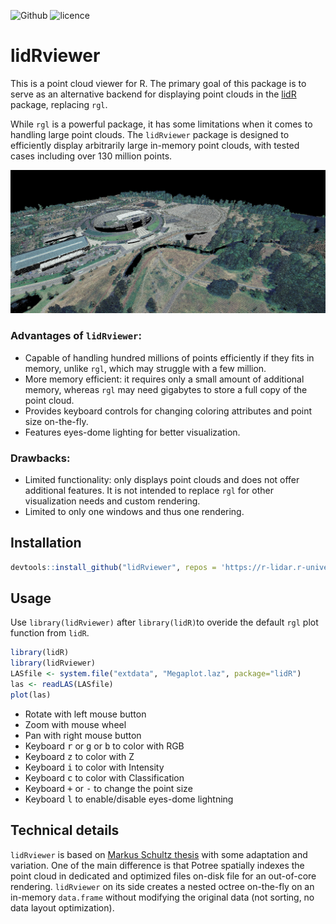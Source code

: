 ![Github](https://img.shields.io/badge/Github-1.0.0-green.svg) ![licence](https://img.shields.io/badge/Licence-GPL--3-blue.svg)

# lidRviewer

This is a point cloud viewer for R. The primary goal of this package is to serve as an alternative backend for displaying point clouds in the [lidR](https://github.com/Jean-Romain/lidR) package, replacing `rgl`.

While `rgl` is a powerful package, it has some limitations when it comes to handling large point clouds. The `lidRviewer` package is designed to efficiently display arbitrarily large in-memory point clouds, with tested cases including over 130 million points.

![](man/figures/autzen-screen.jpg)

### Advantages of `lidRviewer`:

* Capable of handling hundred millions of points efficiently if they fits in memory, unlike `rgl`, which may struggle with a few million.
* More memory efficient: it requires only a small amount of additional memory, whereas `rgl` may need gigabytes to store a full copy of the point cloud.
* Provides keyboard controls for changing coloring attributes and point size on-the-fly.
* Features eyes-dome lighting for better visualization.

### Drawbacks:

* Limited functionality: only displays point clouds and does not offer additional features. It is not intended to replace `rgl` for other visualization needs and custom rendering.
* Limited to only one windows and thus one rendering.

## Installation

```r
devtools::install_github("lidRviewer", repos = 'https://r-lidar.r-universe.dev')
```

## Usage

Use `library(lidRviewer)` after `library(lidR)`to overide the default `rgl` plot function from `lidR`.

```r
library(lidR)
library(lidRviewer)
LASfile <- system.file("extdata", "Megaplot.laz", package="lidR")
las <- readLAS(LASfile)
plot(las)
```

- Rotate with left mouse button
- Zoom with mouse wheel
- Pan with right mouse button
- Keyboard <kbd>r</kbd> or <kbd>g</kbd> or <kbd>b</kbd> to color with RGB
- Keyboard <kbd>z</kbd> to color with Z
- Keyboard <kbd>i</kbd> to color with Intensity
- Keyboard <kbd>c</kbd> to color with Classification
- Keyboard <kbd>+</kbd> or <kbd>-</kbd> to change the point size
- Keyboard <kbd>l</kbd> to enable/disable eyes-dome lightning

## Technical details

`lidRviewer` is based on [Markus Schultz thesis](https://www.cg.tuwien.ac.at/research/publications/2016/SCHUETZ-2016-POT/) with some adaptation and variation. One of the main difference is that Potree spatially indexes the point cloud in dedicated and optimized files on-disk file for an out-of-core rendering. `lidRviewer` on its side creates a nested octree on-the-fly on an in-memory `data.frame` without modifying the original data (not sorting, no data layout optimization).
